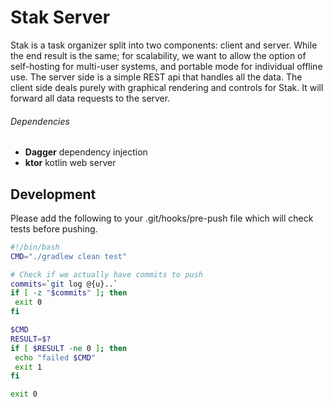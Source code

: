 # Stak Server
Stak is a task organizer split into two components: client and server. While the end result is the
same; for scalability, we want to allow the option of self-hosting for multi-user systems, and
portable mode for individual offline use. The server side is a simple REST api that handles all the
data. The client side deals purely with graphical rendering and controls for Stak. It will forward
all data requests to the server.

###### Dependencies
+ **Dagger** dependency injection
+ **ktor** kotlin web server

## Development
Please add the following to your .git/hooks/pre-push file which will check tests before pushing.
```bash
#!/bin/bash
CMD="./gradlew clean test"

# Check if we actually have commits to push
commits=`git log @{u}..`
if [ -z "$commits" ]; then
 exit 0
fi

$CMD
RESULT=$?
if [ $RESULT -ne 0 ]; then
 echo "failed $CMD"
 exit 1
fi

exit 0
```
